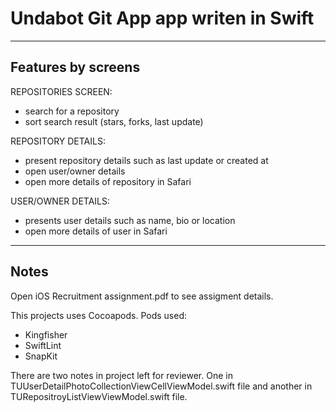 # Undabot Git App app writen in Swift
----------------------------------------------------------------------
## Features by screens
REPOSITORIES SCREEN:
- search for a repository
- sort search result (stars, forks, last update)

REPOSITORY DETAILS:
- present repository details such as last update or created at
- open user/owner details
- open more details of repository in Safari

USER/OWNER DETAILS:
- presents user details such as name, bio or location
- open more details of user in Safari

----------------------------------------------------------------------
## Notes
Open iOS Recruitment assignment.pdf to see assigment details.

This projects uses Cocoapods. Pods used:
- Kingfisher
- SwiftLint
- SnapKit

There are two notes in project left for reviewer.
One in TUUserDetailPhotoCollectionViewCellViewModel.swift file and another in TURepositroyListViewViewModel.swift file.
